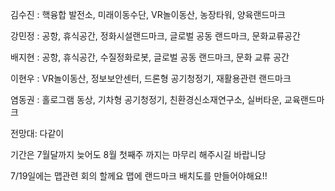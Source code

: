 김수진 : 핵융합 발전소, 미래이동수단, VR놀이동산, 농장타워, 양육랜드마크

강민정 : 공항, 휴식공간, 정화시설랜드마크, 글로벌 공동 랜드마크, 문화교류공간

배지현 : 공항, 휴식공간, 수질정화로봇, 글로벌 공동 랜드마크, 문화 교류 공간

이현우 : VR놀이동산, 정보보안센터,  드론형 공기청정기, 재활용관련 랜드마크

염동권 : 홀로그램 동상, 기차형 공기청정기, 친환경신소재연구소, 실버타운, 교육랜드마크

전망대: 다같이

기간은 7월달까지 
늦어도 8월 첫째주 까지는 마무리 해주시길 바랍니당

7/19일에는 맵관련 회의 할께요
맵에 랜드마크 배치도를 만들어야해요!!
